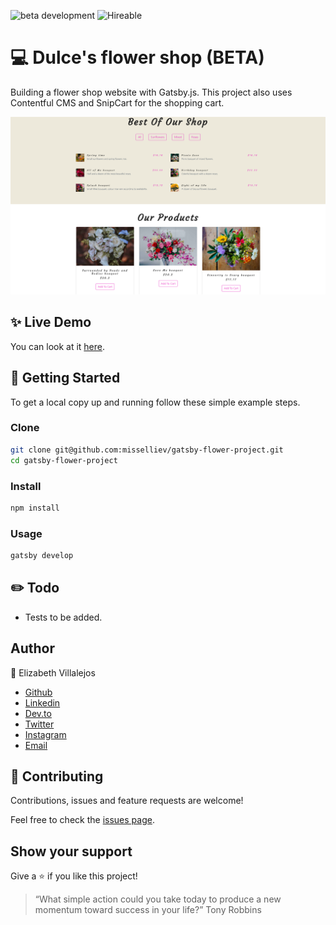 ![beta development](https://img.shields.io/badge/beta-development-green?style=flat-square)
![Hireable](https://cdn.rawgit.com/hiendv/hireable/master/styles/default/yes.svg)

# 💻 Dulce's flower shop (BETA)

Building a flower shop website with Gatsby.js. This project also uses Contentful CMS and SnipCart for the shopping cart.

![alt text](docs/flowershop.png)

## ✨ Live Demo

You can look at it [here](https://gatsby-flower-project.netlify.com/).

## 🚀 Getting Started

To get a local copy up and running follow these simple example steps.

### Clone

```sh
git clone git@github.com:misselliev/gatsby-flower-project.git
cd gatsby-flower-project
```

### Install

```sh
npm install
```

### Usage

```sh
gatsby develop
```

## :pencil2: Todo
- Tests to be added.

## Author

👤 Elizabeth Villalejos

- [Github](https://github.com/misselliev)
- [Linkedin](https://linkedin.com/ellievillalejos)
- [Dev.to](https://dev.to/misselliev)
- [Twitter](https://twitter.com/miss_elliev/)
- [Instagram](https://www.instagram.com/miss_elliev/)
- [Email](mailto:elizabeth.villalejos@gmail.com?subject=Website%20Inquiry)

## 🤝 Contributing

Contributions, issues and feature requests are welcome!

Feel free to check the [issues page](issues/).

## Show your support

Give a ⭐️ if you like this project!

> “What simple action could you take today to produce a new momentum toward success in your life?” Tony Robbins
